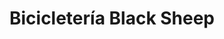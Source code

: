 ---
title: "Bicicletería Black Sheep"
url: /ciudad-jardin-lomas-del-palomar/bicicleteria-black-sheep/
shop: bicicleta
---
